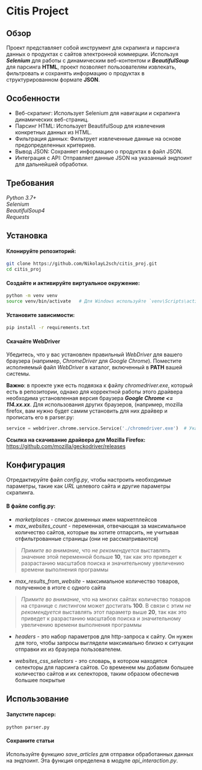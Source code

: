 # Citis Project
## Обзор

Проект представляет собой инструмент для скрапинга и парсинга данных о продуктах с сайтов электронной коммерции. Используя ***Selenium*** для работы с динамическим веб-контентом и ***BeautifulSoup*** для парсинга **HTML**, проект позволяет пользователям извлекать, фильтровать и сохранять информацию о продуктах в структурированном формате **JSON**.


## Особенности

- Веб-скрапинг: Использует Selenium для навигации и скрапинга динамических веб-страниц.  
- Парсинг HTML: Использует BeautifulSoup для извлечения конкретных данных из HTML.  
- Фильтрация данных: Фильтрует извлеченные данные на основе предопределенных критериев.  
- Вывод JSON: Сохраняет информацию о продуктах в файл JSON.  
- Интеграция с API: Отправляет данные JSON на указанный эндпоинт для дальнейшей обработки.

## Требования

*Python 3.7+  
Selenium  
BeautifulSoup4  
Requests*

## Установка

#### Клонируйте репозиторий:
```bash
git clone https://github.com/NikolayL2sch/citis_proj.git  
cd citis_proj
```
#### Создайте и активируйте виртуальное окружение:
```bash
python -m venv venv  
source venv/bin/activate   # Для Windows используйте `venv\Scripts\activate`
```
#### Установите зависимости:  
```bash
pip install -r requirements.txt
```
#### Скачайте WebDriver
Убедитесь, что у вас установлен правильный *WebDriver* для вашего браузера (например, *ChromeDriver* для *Google Chrome*). Поместите исполняемый файл *WebDriver* в каталог, включенный в **PATH** вашей системы.

**Важно**: в проекте уже есть подвязка к файлу *chromedriver.exe*, который есть в репозитории, однако для корректной работы этого драйвера необходима установленная версия браузера ***Google Chrome <= 114.xx.xx***. Для использования других браузеров, (например, mozilla firefox, вам нужно будет самим установить для них драйвер и прописать его в parser.py:
```python
service = webdriver.chrome.service.Service('./chromedriver.exe')  # Укажите путь к вашему chromedriver
```

**Ссылка на скачивание драйвера для Mozilla Firefox:** https://github.com/mozilla/geckodriver/releases

## Конфигурация  
Отредактируйте файл *config.py*, чтобы настроить необходимые параметры, такие как *URL* целевого сайта и другие параметры скрапинга.
#### В файле config.py: 
- *marketplaces* - список доменных имен маркетплейсов
- *max_websites_count* - переменная, отвечающая за максимальное количество сайтов, которые вы хотите отпарсить, не учитывая отфильтрованные страницы (они не рассматриваются)

> *Примите во внимание*, что *не рекомендуется* выставлять значение этой переменной больше **10**, так как это приведет к разрастанию масштабов поиска и значительному увеличению времени выполнения программы
- *max_results_from_website* - максимальное количество товаров, полученное в итоге с одного сайта
> *Примите во внимание*, что на многих сайтах количество товаров на странице с листингом может достигать **100**. В связи с этим *не рекомендуется* выставлять этот параметр выше **20**, так как это приведет к разрастанию масштабов поиска и значительному увеличению времени выполнения программы
- *headers* - это набор параметров для http-запроса к сайту. Он нужен для того, чтобы запросы выглядели максимально близко к ситуации отправки их из браузера пользователем.

- *websites_css_selectors* - это словарь, в котором находятся селекторы для парсинга сайтов. Со временем мы добавим большее количество сайтов и их селекторов, таким образом обеспечив большее покрытые

## Использование  
  
 #### Запустите парсер:  
 ```bash  
 python parser.py
 ```
#### Сохраните статьи
Используйте функцию *save_articles* для отправки обработанных данных на эндпоинт. Эта функция определена в модуле *api_interaction.py*.

